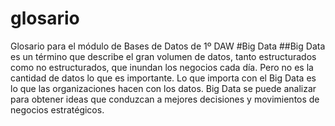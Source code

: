 # glosario
Glosario para el módulo de Bases de Datos de 1º DAW
#Big Data
##Big Data es un término que describe el gran volumen de datos, tanto estructurados como no estructurados, que inundan los negocios cada día. Pero no es la cantidad de datos lo que es importante. Lo que importa con el Big Data es lo que las organizaciones hacen con los datos. Big Data se puede analizar para obtener ideas que conduzcan a mejores decisiones y movimientos de negocios estratégicos.
